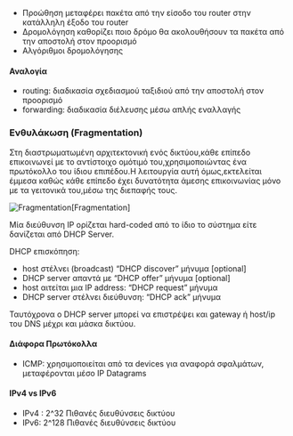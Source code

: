
* Προώθηση μεταφέρει πακέτα από την είσοδο του router στην κατάλληλη έξοδο του router
* Δρομολόγηση καθορίζει ποιο δρόμο θα ακολουθήσουν τα πακέτα από την αποστολή στον προορισμό 
* Αλγόριθμοι δρομολόγησης 

#### Αναλογία
* routing: διαδικασία σχεδιασμού ταξιδιού από την αποστολή στον προορισμό
* forwarding: διαδικασία διέλευσης μέσω απλής εναλλαγής 

### Ενθυλάκωση (Fragmentation)
Στη διαστρωματωμένη αρχιτεκτονική ενός δικτύου,κάθε επίπεδο επικοινωνεί με το αντίστοιχο ομότιμό του,χρησιμοποιώντας ένα πρωτόκολλο του ίδιου επιπέδου.Η λειτουργία αυτή όμως,εκτελείται έμμεσα καθώς κάθε επίπεδο έχει δυνατότητα άμεσης επικοινωνίας μόνο με τα γειτονικά του,μέσω της διεπαφής τους.

![Fragmentation](https://upload.wikimedia.org/wikipedia/commons/thumb/f/fb/Encapsulation.png/799px-Encapsulation.png)[Fragmentation]

Μία διεύθυνση IP ορίζεται hard-coded από το ίδιο το σύστημα είτε δανίζεται από DHCP Server.

DHCP επισκόπηση:
* host στέλνει (broadcast) “DHCP discover” μήνυμα [optional]
* DHCP server απαντά με “DHCP offer” μήνυμα [optional]
* host αιτείται μια IP address: “DHCP request” μήνυμα
* DHCP server στέλνει διεύθυνση: “DHCP ack” μήνυμα

Ταυτόχρονα o DHCP server μπορεί να επιστρέψει και gateway ή host/ip του DNS μέχρι και μάσκα δικτύου.

#### Διάφορα Πρωτόκολλα
* ICMP: χρησιμοποιείται από τα devices για αναφορά σφαλμάτων, μεταφέρονται μέσο IP Datagrams

#### IPv4 vs IPv6
- IPv4 : 2^32 Πιθανές διευθύνσεις δικτύου
- ΙPv6: 2^128 Πιθανές διευθύνσεις δικτύου

